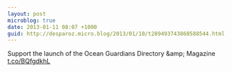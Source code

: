 ```yaml
---
layout: post
microblog: true
date: 2013-01-11 08:07 +1000
guid: http://desparoz.micro.blog/2013/01/10/t289493743860588544.html
---
```

Support the launch of the Ocean Guardians Directory &amp;amp; Magazine [t.co/BQfgdkhL](http://t.co/BQfgdkhL)
